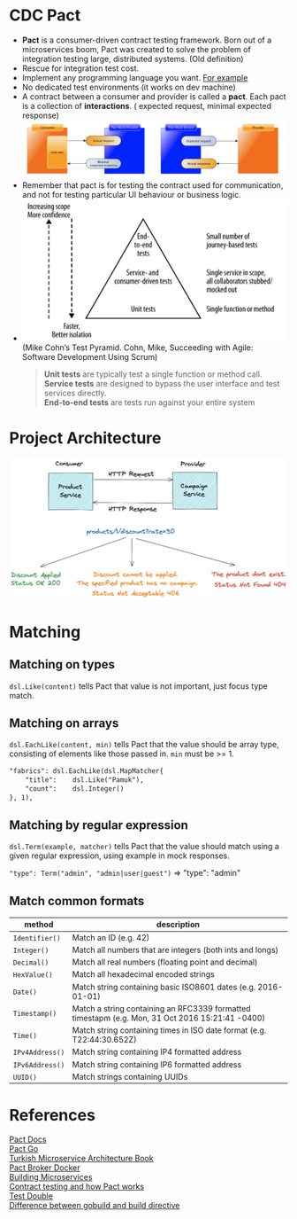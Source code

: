 # CDC Pact

- **Pact** is a consumer-driven contract testing framework. Born out of a microservices boom, Pact was created to solve
  the problem of integration testing large, distributed systems.
  (Old definition)
- Rescue for integration test cost.
- Implement any programming language you want. [For example](https://docs.pact.io/implementation_guides/cli)
- No dedicated test environments (it works on dev machine)
- A contract between a consumer and provider is called a **pact**. Each pact is a collection of **interactions**. (
  expected request, minimal expected response)
  ![](images/pact.png)
- Remember that pact is for testing the contract used for communication, and not for testing particular UI behaviour or
  business logic.
- ![](images/test-pyramid.png)        
  (Mike Cohn’s Test Pyramid. Cohn, Mike, Succeeding with Agile: Software Development Using Scrum)
  > **Unit tests** are typically test a single function or method call.     
  **Service tests** are designed to bypass the user interface and test services directly.     
  **End-to-end tests** are tests run against your entire system

# Project Architecture

![](images/our-arch.png)

# Matching

## Matching on types

`dsl.Like(content)` tells Pact that value is not important, just focus type match.

## Matching on arrays

`dsl.EachLike(content, min)` tells Pact that the value should be array type, consisting of elements like those passed
in. `min` must be >= 1.

```
"fabrics": dsl.EachLike(dsl.MapMatcher{
    "title":    dsl.Like("Pamuk"),
    "count":    dsl.Integer()
}, 1),
```

## Matching by regular expression

`dsl.Term(example, matcher)` tells Pact that the value should match using a given regular expression, using example in
mock responses.

`"type": Term("admin", "admin|user|guest")` => "type": "admin"

## Match common formats

| method          | description                                                                                     |
|-----------------|-------------------------------------------------------------------------------------------------|
| `Identifier()`  | Match an ID (e.g. 42)                                                                           |
| `Integer()`     | Match all numbers that are integers (both ints and longs)                                       |
| `Decimal()`     | Match all real numbers (floating point and decimal)                                             |
| `HexValue()`    | Match all hexadecimal encoded strings                                                           |
| `Date()`        | Match string containing basic ISO8601 dates (e.g. 2016-01-01)                                   |
| `Timestamp()`   | Match a string containing an RFC3339 formatted timestapm (e.g. Mon, 31 Oct 2016 15:21:41 -0400) |
| `Time()`        | Match string containing times in ISO date format (e.g. T22:44:30.652Z)                          |
| `IPv4Address()` | Match string containing IP4 formatted address                                                   |
| `IPv6Address()` | Match string containing IP6 formatted address                                                   |
| `UUID()`        | Match strings containing UUIDs                                                                  |

# References

[Pact Docs](https://docs.pact.io/)  
[Pact Go](https://github.com/pact-foundation/pact-go)    
[Turkish Microservice Architecture Book](https://github.com/suadev/turkish-microservice-architecture-book)    
[Pact Broker Docker](https://github.com/pact-foundation/pact-broker-docker)     
[Building Microservices](https://samnewman.io/books/)   
[Contract testing and how Pact works](https://www.youtube.com/watch?v=IetyhDr48RI)      
[Test Double](https://www.martinfowler.com/bliki/TestDouble.html)       
[Difference between gobuild and build directive](https://stackoverflow.com/questions/68360688/whats-the-difference-between-gobuild-and-build-directives)